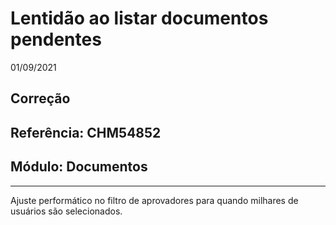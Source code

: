 # Lentidão ao listar documentos pendentes
01/09/2021
## Correção
## Referência: CHM54852
## Módulo: Documentos
***

Ajuste performático no filtro de aprovadores para quando milhares de usuários são selecionados.